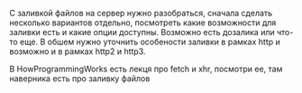 ﻿С заливкой файлов на сервер нужно разобраться, сначала сделать несколько вариантов отдельно, 
посмотреть какие возможности для заливки есть и какие опции доступны.
Возможно есть дозалика или что-то еще. В обшем нужно уточнить особености заливки в рамках http и возможно и в рамках http2 и http3.

В HowProgrammingWorks есть лекця про fetch и xhr, посмотри ее, там наверника есть про заливку файлов